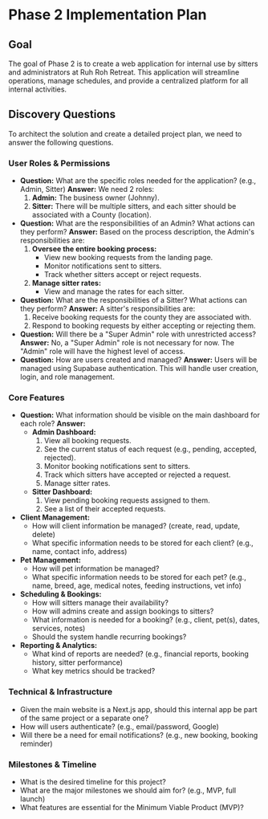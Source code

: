 # Phase 2 Implementation Plan

## Goal

The goal of Phase 2 is to create a web application for internal use by sitters and administrators at Ruh Roh Retreat. This application will streamline operations, manage schedules, and provide a centralized platform for all internal activities.

## Discovery Questions

To architect the solution and create a detailed project plan, we need to answer the following questions.

### User Roles & Permissions

*   **Question:** What are the specific roles needed for the application? (e.g., Admin, Sitter)
    **Answer:** We need 2 roles:
    1.  **Admin:** The business owner (Johnny).
    2.  **Sitter:** There will be multiple sitters, and each sitter should be associated with a County (location).
*   **Question:** What are the responsibilities of an Admin? What actions can they perform?
    **Answer:** Based on the process description, the Admin's responsibilities are:
    1.  **Oversee the entire booking process:**
        *   View new booking requests from the landing page.
        *   Monitor notifications sent to sitters.
        *   Track whether sitters accept or reject requests.
    2.  **Manage sitter rates:**
        *   View and manage the rates for each sitter.
*   **Question:** What are the responsibilities of a Sitter? What actions can they perform?
    **Answer:** A sitter's responsibilities are:
    1.  Receive booking requests for the county they are associated with.
    2.  Respond to booking requests by either accepting or rejecting them.
*   **Question:** Will there be a "Super Admin" role with unrestricted access?
    **Answer:** No, a "Super Admin" role is not necessary for now. The "Admin" role will have the highest level of access.
*   **Question:** How are users created and managed?
    **Answer:** Users will be managed using Supabase authentication. This will handle user creation, login, and role management.

### Core Features

*   **Question:** What information should be visible on the main dashboard for each role?
    **Answer:**
    *   **Admin Dashboard:**
        1.  View all booking requests.
        2.  See the current status of each request (e.g., pending, accepted, rejected).
        3.  Monitor booking notifications sent to sitters.
        4.  Track which sitters have accepted or rejected a request.
        5.  Manage sitter rates.
    *   **Sitter Dashboard:**
        1.  View pending booking requests assigned to them.
        2.  See a list of their accepted requests.
*   **Client Management:**
    *   How will client information be managed? (create, read, update, delete)
    *   What specific information needs to be stored for each client? (e.g., name, contact info, address)
*   **Pet Management:**
    *   How will pet information be managed?
    *   What specific information needs to be stored for each pet? (e.g., name, breed, age, medical notes, feeding instructions, vet info)
*   **Scheduling & Bookings:**
    *   How will sitters manage their availability?
    *   How will admins create and assign bookings to sitters?
    *   What information is needed for a booking? (e.g., client, pet(s), dates, services, notes)
    *   Should the system handle recurring bookings?
*   **Reporting & Analytics:**
    *   What kind of reports are needed? (e.g., financial reports, booking history, sitter performance)
    *   What key metrics should be tracked?

### Technical & Infrastructure

*   Given the main website is a Next.js app, should this internal app be part of the same project or a separate one?
*   How will users authenticate? (e.g., email/password, Google)
*   Will there be a need for email notifications? (e.g., new booking, booking reminder)

### Milestones & Timeline

*   What is the desired timeline for this project?
*   What are the major milestones we should aim for? (e.g., MVP, full launch)
*   What features are essential for the Minimum Viable Product (MVP)?
